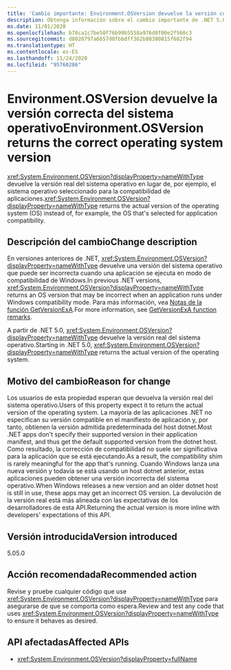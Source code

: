 ```yaml
---
title: 'Cambio importante: Environment.OSVersion devuelve la versión correcta del sistema operativo'
description: Obtenga información sobre el cambio importante de .NET 5.0 en las bibliotecas básicas de .NET donde Environment.OSVersion devuelve la versión real del sistema operativo en lugar de, por ejemplo, el sistema operativo seleccionado para la compatibilidad de aplicaciones.
ms.date: 11/01/2020
ms.openlocfilehash: b78ca1c7be50f76b99b5558a976d8f00e2f560c3
ms.sourcegitcommit: d8020797a6657d0fbbdff362b80300815f682f94
ms.translationtype: HT
ms.contentlocale: es-ES
ms.lasthandoff: 11/24/2020
ms.locfileid: "95760286"
---
```

# <a name="environmentosversion-returns-the-correct-operating-system-version"></a><span data-ttu-id="7a919-103">Environment.OSVersion devuelve la versión correcta del sistema operativo</span><span class="sxs-lookup"><span data-stu-id="7a919-103">Environment.OSVersion returns the correct operating system version</span></span>

<span data-ttu-id="7a919-104"><xref:System.Environment.OSVersion?displayProperty=nameWithType> devuelve la versión real del sistema operativo en lugar de, por ejemplo, el sistema operativo seleccionado para la compatibilidad de aplicaciones.</span><span class="sxs-lookup"><span data-stu-id="7a919-104"><xref:System.Environment.OSVersion?displayProperty=nameWithType> returns the actual version of the operating system (OS) instead of, for example, the OS that's selected for application compatibility.</span></span>

## <a name="change-description"></a><span data-ttu-id="7a919-105">Descripción del cambio</span><span class="sxs-lookup"><span data-stu-id="7a919-105">Change description</span></span>

<span data-ttu-id="7a919-106">En versiones anteriores de .NET, <xref:System.Environment.OSVersion?displayProperty=nameWithType> devuelve una versión del sistema operativo que puede ser incorrecta cuando una aplicación se ejecuta en modo de compatibilidad de Windows.</span><span class="sxs-lookup"><span data-stu-id="7a919-106">In previous .NET versions, <xref:System.Environment.OSVersion?displayProperty=nameWithType> returns an OS version that may be incorrect when an application runs under Windows compatibility mode.</span></span> <span data-ttu-id="7a919-107">Para más información, vea [Notas de la función GetVersionExA](/windows/win32/api/sysinfoapi/nf-sysinfoapi-getversionexa#remarks).</span><span class="sxs-lookup"><span data-stu-id="7a919-107">For more information, see [GetVersionExA function remarks](/windows/win32/api/sysinfoapi/nf-sysinfoapi-getversionexa#remarks).</span></span>

<span data-ttu-id="7a919-108">A partir de .NET 5.0, <xref:System.Environment.OSVersion?displayProperty=nameWithType> devuelve la versión real del sistema operativo.</span><span class="sxs-lookup"><span data-stu-id="7a919-108">Starting in .NET 5.0, <xref:System.Environment.OSVersion?displayProperty=nameWithType> returns the actual version of the operating system.</span></span>

## <a name="reason-for-change"></a><span data-ttu-id="7a919-109">Motivo del cambio</span><span class="sxs-lookup"><span data-stu-id="7a919-109">Reason for change</span></span>

<span data-ttu-id="7a919-110">Los usuarios de esta propiedad esperan que devuelva la versión real del sistema operativo.</span><span class="sxs-lookup"><span data-stu-id="7a919-110">Users of this property expect it to return the actual version of the operating system.</span></span> <span data-ttu-id="7a919-111">La mayoría de las aplicaciones .NET no especifican su versión compatible en el manifiesto de aplicación y, por tanto, obtienen la versión admitida predeterminada del host dotnet.</span><span class="sxs-lookup"><span data-stu-id="7a919-111">Most .NET apps don't specify their supported version in their application manifest, and thus get the default supported version from the dotnet host.</span></span> <span data-ttu-id="7a919-112">Como resultado, la corrección de compatibilidad no suele ser significativa para la aplicación que se está ejecutando.</span><span class="sxs-lookup"><span data-stu-id="7a919-112">As a result, the compatibility shim is rarely meaningful for the app that's running.</span></span> <span data-ttu-id="7a919-113">Cuando Windows lanza una nueva versión y todavía se está usando un host dotnet anterior, estas aplicaciones pueden obtener una versión incorrecta del sistema operativo.</span><span class="sxs-lookup"><span data-stu-id="7a919-113">When Windows releases a new version and an older dotnet host is still in use, these apps may get an incorrect OS version.</span></span> <span data-ttu-id="7a919-114">La devolución de la versión real está más alineada con las expectativas de los desarrolladores de esta API.</span><span class="sxs-lookup"><span data-stu-id="7a919-114">Returning the actual version is more inline with developers' expectations of this API.</span></span>

## <a name="version-introduced"></a><span data-ttu-id="7a919-115">Versión introducida</span><span class="sxs-lookup"><span data-stu-id="7a919-115">Version introduced</span></span>

<span data-ttu-id="7a919-116">5.0</span><span class="sxs-lookup"><span data-stu-id="7a919-116">5.0</span></span>

## <a name="recommended-action"></a><span data-ttu-id="7a919-117">Acción recomendada</span><span class="sxs-lookup"><span data-stu-id="7a919-117">Recommended action</span></span>

<span data-ttu-id="7a919-118">Revise y pruebe cualquier código que use <xref:System.Environment.OSVersion?displayProperty=nameWithType> para asegurarse de que se comporta como espera.</span><span class="sxs-lookup"><span data-stu-id="7a919-118">Review and test any code that uses <xref:System.Environment.OSVersion?displayProperty=nameWithType> to ensure it behaves as desired.</span></span>

## <a name="affected-apis"></a><span data-ttu-id="7a919-119">API afectadas</span><span class="sxs-lookup"><span data-stu-id="7a919-119">Affected APIs</span></span>

- <xref:System.Environment.OSVersion?displayProperty=fullName>

<!--

### Category

Core .NET libraries

### Affected APIs

- `P:System.Environment.OSVersion`

-->
